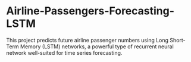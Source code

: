 # Airline-Passengers-Forecasting-LSTM
This project predicts future airline passenger numbers using Long Short-Term Memory (LSTM) networks, a powerful type of recurrent neural network well-suited for time series forecasting.
